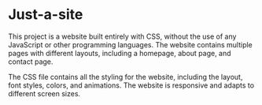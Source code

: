 # Just-a-site
This project is a website built entirely with CSS, without the use of any JavaScript or other programming languages. The website contains multiple pages with different
layouts, including a homepage, about page, and contact page.

The CSS file contains all the styling for the website, including the layout, font styles, colors, and animations. The website is responsive and adapts to different
screen sizes.
